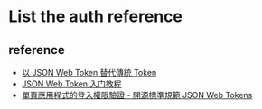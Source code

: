 # List the auth reference

## reference
  * [以 JSON Web Token 替代傳統 Token](https://yami.io/jwt/)
  * [JSON Web Token 入门教程](http://www.ruanyifeng.com/blog/2018/07/json_web_token-tutorial.html)
  * [單頁應用程式的登入權限驗證 - 開源標準規範 JSON Web Tokens](https://adon988.logdown.com/posts/1975886-single-page-application-tool-logon-permissions-to-verify-that-the-open-source-standard-json-web-tokens)
